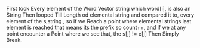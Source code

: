 First took Every element of the Word Vector string which word[i], is also an String Then looped Till Length od elemental string and compared it to, every element of the s,string ,
so if we Reach a point where elemental strings last element is reached that means its the prefix so count++, and if we at any point encounter a Point where we see that, the s[j] != e[j]
Then Simply Break.